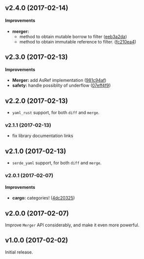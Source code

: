 <a name="v2.4.0"></a>
## v2.4.0 (2017-02-14)


#### Improvements

* **merger:**
  *  method to obtain mutable borrow to filter ([eeb3a2da](https://github.com/Byron/treediff-rs/commit/eeb3a2da52c22d7e820fe3a40c74e55a2431ff9e))
  *  method to obtain immutable reference to filter. ([fc210ea4](https://github.com/Byron/treediff-rs/commit/fc210ea42354be6e8febcd210bd9630040bd357d))



<a name="v2.3.0"></a>
## v2.3.0 (2017-02-13)


#### Improvements

* **Merger:**  add AsRef implementation ([981c94af](https://github.com/Byron/treediff-rs/commit/981c94afe98cd1da11aed290562ebe4a1e7a60cc))
* **safety:**  handle possiblity of underflow ([07eff4f9](https://github.com/Byron/treediff-rs/commit/07eff4f93816bc10d4b0d5d98bcaef03741ee2c0))



<a name="v2.2.0"></a>
## v2.2.0 (2017-02-13)

* `yaml_rust` support, for both `diff` and `merge`.

<a name="v2.1.1"></a>
### v2.1.1 (2017-02-13)

* fix library documentation links

<a name="v2.1.0"></a>
## v2.1.0 (2017-02-13)

* `serde_yaml` support, for both `diff` and `merge`.


<a name="v2.0.1"></a>
### v2.0.1 (2017-02-07)


#### Improvements

* **cargo:**  categories! ([4dc20325](https://github.com/Byron/treediff-rs/commit/4dc2032561593cee1a41f2371396fade9687906c))



<a name=""></a>
##  v2.0.0 (2017-02-07)

Improve `Merger` API considerably, and make it even more powerful.

##  v1.0.0 (2017-02-02)

Initial release.